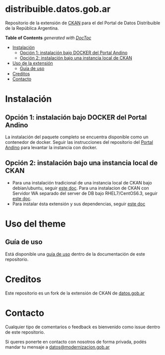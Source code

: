 # distribuible.datos.gob.ar

Repositorio de la extensión de [CKAN](http://ckan.org/) para el del Portal de Datos Distribuible de la República Argentina.


<!-- START doctoc generated TOC please keep comment here to allow auto update -->
<!-- DON'T EDIT THIS SECTION, INSTEAD RE-RUN doctoc TO UPDATE -->
**Table of Contents**  *generated with [DocToc](https://github.com/thlorenz/doctoc)*

- [Instalación](#instalaci%C3%B3n)
  - [Opción 1: instalación bajo DOCKER del Portal Andino](#opci%C3%B3n-1-instalaci%C3%B3n-bajo-docker-del-portal-andino)
  - [Opción 2: instalación bajo una instancia local de CKAN](#opci%C3%B3n-2-instalaci%C3%B3n-bajo-una-instancia-local-de-ckan)
- [Uso de la extensión](#uso-de-la-extensi%C3%B3n)
  - [Guía de uso](#gu%C3%ADa-de-uso)
- [Creditos](#creditos)
- [Contacto](#contacto)

<!-- END doctoc generated TOC please keep comment here to allow auto update -->

# Instalación

## Opción 1: instalación bajo DOCKER del Portal Andino

La instalación del paquete completo se encuentra disponible como un contenedor de docker. Seguir las instrucciones del repositorio del [Portal Andino](https://github.com/datosgobar/portal-andino) para levantar la instancia con docker.

## Opción 2: instalación bajo una instancia local de CKAN

* Para una instalación tradicional de una instancia local de CKAN bajo debian/ubuntu, seguir [este doc](./docs/01_instalacion_dev.md).
Para una instalacion de CKAN con Servidor WA separado del server de DB bajo RHEL7/CentOS6.3, seguir [este doc](./docs/install_ckan_rhel_centos.md).
* Para instalar ésta extensión y sus dependencias, seguir [este doc](./docs/03_instalacion_tema_visual.md)

# Uso del theme

## Guía de uso

Está disponible una [guía de uso](./docs/guia_uso_abrear.md) dentro de la documentación de este repositorio.

# Creditos

Este repositorio es un fork de la extensión de CKAN de [datos.gob.ar](https://github.com/datosgobar/datos.gob.ar)

# Contacto

Cualquier tipo de comentarios o feedback es bienvenido como issue dentro de este repositorio.

Si queres ponerte en contacto con nosotros de forma privada, podés mandar tu mensaje a [datos@modernizacion.gob.ar](mailto:datos@modernizacion.gob.ar)
